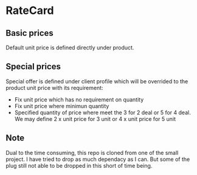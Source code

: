 # RateCard
## Basic prices
Default unit price is defined directly under product. 

## Special prices
Special offer is defined under client profile which will be overrided to the product unit price with its requirement:
- Fix unit price which has no requirement on quantity
- Fix unit price where minimun quantity
- Specified quantity of price where meet the 3 for 2 deal or 5 for 4 deal. We may define 2 x unit price for 3 unit or 4 x unit price for 5 unit

## Note
Dual to the time consuming, this repo is cloned from one of the small project. I have tried to drop as much dependacy as I can. But some of the plug still not able to be dropped in this short of time being.